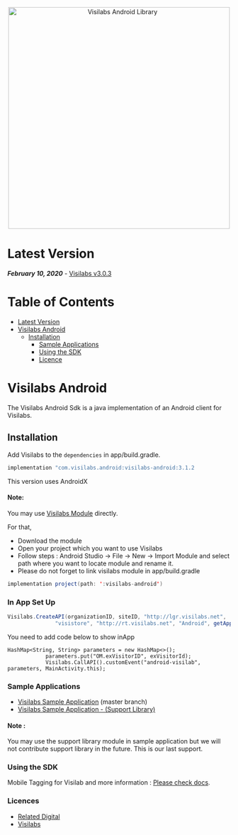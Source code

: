 
<p align="center">
  <a target="_blank" rel="noopener noreferrer" href="https://github.com/relateddigital/visilabs-android"><img src="https://github.com/relateddigital/visilabs-android/blob/master/app/visilabs.png" alt="Visilabs Android Library" width="500" style="max-width:100%;"></a>
</p>

# Latest Version 

***February 10, 2020*** - [Visilabs v3.0.3](https://github.com/relateddigital/visilabs-android/releases) 

# Table of Contents

- [Latest Version](#latest-version)
- [Visilabs Android](#visilabs-android)
  * [Installation](#installation)
    + [Sample Applications](#sample-applications)
    + [Using the SDK](#using-the-sdk)
    + [Licence](#licence)
    
# Visilabs Android

The Visilabs Android Sdk is a java implementation of an Android client for Visilabs.

## Installation


Add Visilabs to the ```dependencies``` in app/build.gradle.

```java
implementation "com.visilabs.android:visilabs-android:3.1.2
```
This version uses AndroidX

#### Note: 
 
You may use  [Visilabs Module](https://github.com/relateddigital/visilabs-android/tree/master/visilabs-android) directly.

  For that, 
- Download the module
- Open your project which you want to use Visilabs
- Follow steps : Android Studio -> File -> New -> Import Module and select path where you want to locate module and rename it.
- Please do not forget to link visilabs module in app/build.gradle  
```java
implementation project(path: ':visilabs-android') 
```

### In App Set Up

 ```java 
 Visilabs.CreateAPI(organizationID, siteID, "http://lgr.visilabs.net",
                "visistore", "http://rt.visilabs.net", "Android", getApplicationContext(),  "http://s.visilabs.net/json", "http://s.visilabs.net/actjson", 30000);
```

You need to add code below to show inApp

    HashMap<String, String> parameters = new HashMap<>();
                parameters.put("OM.exVisitorID", exVisitorId);
                Visilabs.CallAPI().customEvent("android-visilab", parameters, MainActivity.this);                      


### Sample Applications 

- [Visilabs Sample Application](https://github.com/relateddigital/visilabs-android/releases/tag/3.0.3) (master branch)
- [Visilabs Sample Application - (Support Library) ](https://github.com/relateddigital/visilabs-android/tree/support_library)      
#### Note : 
You may use the support library module in sample application but we will not contribute support library in the future. This is our last support.

### Using the SDK

Mobile Tagging for Visilab and more information :  [Please check docs](https://docs.relateddigital.com/display/KB/Android+-+API+Setup). 

### Licences


 - [Related Digital ](https://www.relateddigital.com/)
 - [Visilabs ](http://visilabs.com/)
